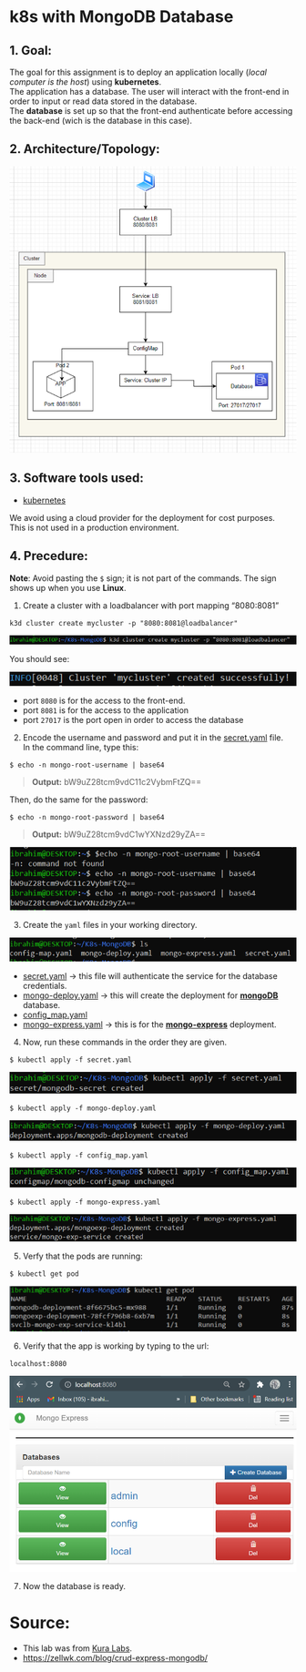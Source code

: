 # k8s with MongoDB Database

## 1. Goal:

The goal for this assignment is to deploy an application locally (*local computer is the host*) using **kubernetes**. <br>
The application has a database. The user will interact with the front-end in order to input or read data stored in the database.<br>
The **database** is set up so that the front-end authenticate before accessing the back-end (wich is the database in this case).

## 2. Architecture/Topology:

![](images/mongo15.PNG)

## 3. Software tools used:

* [kubernetes](https://kubernetes.io/)

We avoid using a cloud provider for the deployment for cost purposes.<br>
This is not used in a production environment.

## 4. Precedure:

**Note**: Avoid pasting the `$` sign; it is not part of the commands. The sign shows up when you use **Linux**.

1. Create a cluster with a loadbalancer with port mapping “8080:8081”

```
k3d cluster create mycluster -p "8080:8081@loadbalancer"
```
![](images/mongo1.PNG)

You should see:

![](images/mongo2.PNG)

* port `8080` is for the access to the front-end.
* port `8081` is for the access to the application
* port `27017` is the port open in order to access the database
		
2. Encode the username and password and put it in the [secret.yaml](https://github.com/ibrahima1289/k8s-mongoDB/blob/main/secret.yaml) file.<br>
In the command line, type this:
```
$ echo -n mongo-root-username | base64
```
> **Output:** bW9uZ28tcm9vdC11c2VybmFtZQ==

Then, do the same for the password:

```
$ echo -n mongo-root-password | base64
```		

> **Output:** bW9uZ28tcm9vdC1wYXNzd29yZA==

![](images/mongo10.PNG)

3. Create the `yaml` files in your working directory.

![](images/mongo3.PNG)

* [secret.yaml](https://github.com/ibrahima1289/k8s-mongoDB/blob/main/secret.yaml) -> this file will authenticate the service for the database credentials.
* [mongo-deploy.yaml](https://github.com/ibrahima1289/k8s-mongoDB/blob/main/mongo-deploy.yaml) -> this will create the deployment for **[mongoDB](https://www.mongodb.com/cloud/atlas/lp/try2?utm_content=rsatest101321_exp_rsaad&utm_source=google&utm_campaign=gs_americas_united_states_search_core_brand_atlas_desktop_rsaexp2&utm_term=mongodb&utm_medium=cpc_paid_search&utm_ad=e&utm_ad_campaign_id=14931263937&adgroup=129255360958&gclid=Cj0KCQjwrJOMBhCZARIsAGEd4VEFbUKfbSSdTlmcri6390GX7AptBIX8T0RQBJ7Rl2536qsEHbAXsnMaAtp3EALw_wcB)** database.
* [config_map.yaml](https://github.com/ibrahima1289/k8s-mongoDB/blob/main/config_map.yaml)    
* [mongo-express.yaml](https://github.com/ibrahima1289/k8s-mongoDB/blob/main/mongo-express.yaml) -> this is for the **[mongo-express](https://www.mongodb.com/languages/express-mongodb-rest-api-tutorial)** deployment.

4. Now, run these commands in the order they are given.<br>

```
$ kubectl apply -f secret.yaml
```
![](images/mongo4.PNG)


```
$ kubectl apply -f mongo-deploy.yaml
```
![](images/mongo5.PNG)


```
$ kubectl apply -f config_map.yaml
```
![](images/mongo11.PNG)


```
$ kubectl apply -f mongo-express.yaml
```
![](images/mongo6.PNG)

5. Verfy that the pods are running:

```
$ kubectl get pod
```
![](images/mongo12.PNG)

6. Verify that the app is working by typing to the url:

```
localhost:8080
```
![](images/mongo8.PNG)

7. Now the database is ready.

# Source:

* This lab was from [Kura Labs](https://github.com/ibrahima1289/k8s-mongoDB/blob/main/K8s%20and%20MongoDB%20assignment.pdf).
* https://zellwk.com/blog/crud-express-mongodb/
